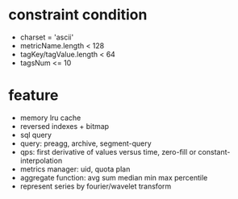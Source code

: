 # constraint condition
- charset = 'ascii'
- metricName.length < 128
- tagKey/tagValue.length < 64
- tagsNum <= 10

# feature
- memory lru cache
- reversed indexes + bitmap
- sql query
- query: preagg, archive, segment-query
- qps: first derivative of values versus time, zero-fill or constant-interpolation
- metrics manager: uid, quota plan
- aggregate function: avg sum median min max percentile
- represent series by fourier/wavelet transform